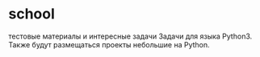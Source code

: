 # school
тестовые материалы и интересные задачи
Задачи для языка Python3.
Также будут размещаться проекты небольшие на Python.
 
